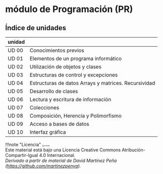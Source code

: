 # módulo de Programación (PR)



## Índice de unidades

| unidad |                                                      |
| ------ | ---------------------------------------------------- |
| UD 00  | Conocimientos previos                                |
| UD 01  | Elementos de un programa informático                 |
| UD 02  | Utilización de objetos y clases                      |
| UD 03  | Estructuras de control y excepciones                 |
| UD 04  | Estructuras de datos Arrays y matrices. Recursividad |
| UD 05  | Desarrollo de clases                                 |
| UD 06  | Lectura y escritura de información                   |
| UD 07  | Colecciones                                          |
| UD 08  | Composición, Herencia y Polimorfismo                 |
| UD 09  | Acceso a bases de datos                              |
| UD 10  | Interfaz gráfica                                     |



!!!note "Licencia"
	<img src="../../img/cc.png" alt="portada" style="zoom:35%;"  style="float: left;" /><br />
	Este material está bajo una Licencia Creative Commons Atribución-Compartir-Igual 4.0 Internacional.<br />
	*Derivado a partir de material de David Martínez Peña (https://github.com/martinezpenya).*
